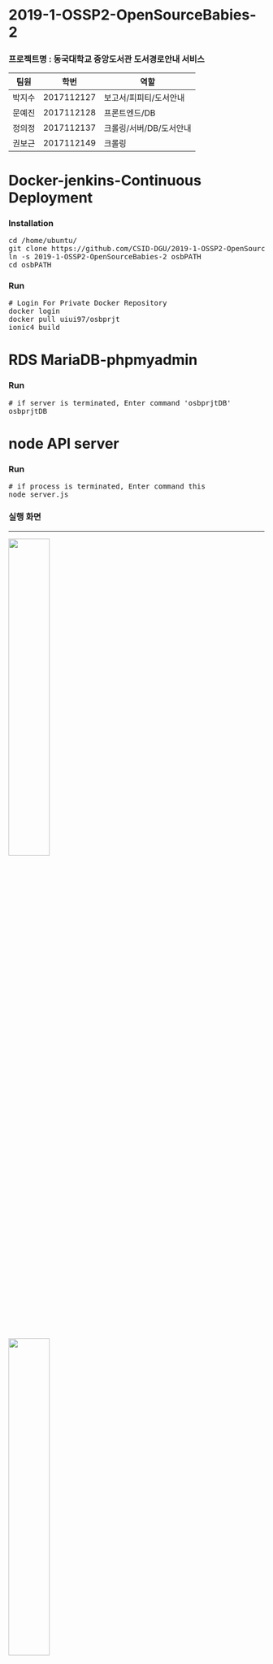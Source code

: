 # 2019-1-OSSP2-OpenSourceBabies-2



### 프로젝트명 : 동국대학교 중앙도서관 도서경로안내 서비스
                

팀원 | 학번 | 역할 
------ | ------------- | ------------- 
박지수 | 2017112127 | 보고서/피피티/도서안내
문예진 | 2017112128 | 프론트엔드/DB 
정의정 | 2017112137 | 크롤링/서버/DB/도서안내
권보근 | 2017112149 | 크롤링

# Docker-jenkins-Continuous Deployment

### Installation
<pre>
cd /home/ubuntu/
git clone https://github.com/CSID-DGU/2019-1-OSSP2-OpenSourceBabies-2.git
ln -s 2019-1-OSSP2-OpenSourceBabies-2 osbPATH
cd osbPATH
</pre>

### Run
<pre>
# Login For Private Docker Repository
docker login
docker pull uiui97/osbprjt
ionic4 build
</pre>


# RDS MariaDB-phpmyadmin

### Run
<pre>
# if server is terminated, Enter command 'osbprjtDB'
osbprjtDB 
</pre>


# node API server

### Run
<pre>
# if process is terminated, Enter command this
node server.js
</pre>



### 실행 화면
---------------------------------------------

<img src="https://github.com/CSID-DGU/2019-1-OSSP2-OpenSourceBabies-2/blob/master/1.png" width="40%"></img>

<img src="https://github.com/CSID-DGU/2019-1-OSSP2-OpenSourceBabies-2/blob/master/2.png" width="40%"></img>

<img src="https://github.com/CSID-DGU/2019-1-OSSP2-OpenSourceBabies-2/blob/master/3.png" width="40%"></img>

<img src="https://github.com/CSID-DGU/2019-1-OSSP2-OpenSourceBabies-2/blob/master/4.png" width="40%"></img>

<img src="https://github.com/CSID-DGU/2019-1-OSSP2-OpenSourceBabies-2/blob/master/5.png" width="40%"></img>

<img src="https://github.com/CSID-DGU/2019-1-OSSP2-OpenSourceBabies-2/blob/master/6.png" width="40%"></img>

<img src="https://github.com/CSID-DGU/2019-1-OSSP2-OpenSourceBabies-2/blob/master/7.png" width="40%"></img>

<img src="https://github.com/CSID-DGU/2019-1-OSSP2-OpenSourceBabies-2/blob/master/8.png" width="40%"></img>

<img src="https://github.com/CSID-DGU/2019-1-OSSP2-OpenSourceBabies-2/blob/master/9.png" width="40%"></img>







### 실제 사용 과정
-----------------------------------------------
도서 검색

<a href="https://www.youtube.com/watch?v=6C-BKN7NcAk" target="_blank"><img src="https://www.youtube.com/watch?v=6C-BKN7NcAk/0.jpg" alt="IMAGE ALT TEXT HERE" width="240" height="180" border="10" /></a>


도서 안내

<a href="https://www.youtube.com/watch?v=_wr3VPQGWNQ" target="_blank"><img src="https://www.youtube.com/watch?v=_wr3VPQGWNQ/0.jpg" alt="IMAGE ALT TEXT HERE" width="240" height="180" border="10" /></a>

<a href="https://www.youtube.com/watch?v=APeF-9oMVrY" target="_blank"><img src="https://www.youtube.com/watch?v=APeF-9oMVrY/0.jpg" alt="IMAGE ALT TEXT HERE" width="240" height="180" border="10" /></a>

<a href="https://www.youtube.com/watch?v=b7j_m4lMBo0" target="_blank"><img src="https://www.youtube.com/watch?v=b7j_m4lMBo0/0.jpg" alt="IMAGE ALT TEXT HERE" width="240" height="180" border="10" /></a>








> by 의정
> DevOps 가 가능하도록 서버를 구축하고자 Docker, jenkins, Git, slack 이용.
>> 19.04.15
>> 1) AWS EC2 인스턴스 생성 후
>> 2) 외부에서 서버접속을 용이하게 하기 위해 Jupyter notebook 설치
>> 3) 보안위해 HTTPS 적용
>> 4) 시스템서비스 설정(서버에서 jupyter notebook 항상 구동, jupyter notebook 에 권한 넘김)
>> 5) EC2에 Docker 설치
>> DevOps 가 가능하도록 서버를 구축하고자 Docker, jenkins, Git, slack 이용.
>>> 19.04.15
>>> 1) AWS EC2 인스턴스 생성 후
>>> 2) 외부에서 서버접속을 용이하게 하기 위해 Jupyter notebook 설치
>>> 3) 보안위해 HTTPS 적용
>>> 4) 시스템서비스 설정(서버에서 jupyter notebook 항상 구동, jupyter notebook 에 권한 넘김)
>>> 5) EC2에 Docker 설치
+ ### UI
> by 예진
+ ### UI 기능
>>> 19.05.07
>>> 1) iframe으로 동국대학교 홈페이지 띄움
>>> 2) camera 버튼 생성하여 기존의 ar 카메라 연결
